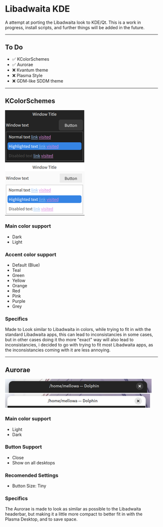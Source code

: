 # Libadwaita KDE 
A attempt at porting the Libadwaita look to KDE/Qt.
This is a work in progress, install scripts, and further things will be added in the future.

---

## To Do
- ✅ KColorSchemes
- ✅ Aurorae
- ❌ Kvantum theme
- ❌ Plasma Style
- ❌ GDM-like SDDM theme

---

## KColorSchemes
<p>
<img src="Assets/kcolor-dark.png" alt="Dark ColorScheme">
<img src="Assets/kcolor-light.png" alt="Light ColorScheme">
</p>

### Main color support
- Dark
- Light
### Accent color support
- Default (Blue)
- Teal
- Green
- Yellow
- Orange
- Red
- Pink
- Purple
- Grey
### Specifics
Made to Look similar to Libadwaita in colors, while trying to fit in with the standard Libadwaita apps, this can lead to inconsistancies in some cases, but in other cases doing it tho more "exact" way will also lead to inconsistancies, i decided to go with trying to fit most Libadwaita apps, as the inconsistancies coming with it are less annoying.

---

## Aurorae
<p>
<img src="Assets/aurorae-dark.png" alt="Dark Aurorae">
<img src="Assets/aurorae-light.png" alt="Light Aurorae"> 
</p>

### Main color support
- Light
- Dark
### Button Support
- Close
- Show on all desktops
### Recomended Settings
- Button Size: Tiny
### Specifics
The Aurorae is made to look as similar as possible to the Libadwaita headerbar, but making it a little more compact to better fit in with the Plasma Desktop, and to save space.
